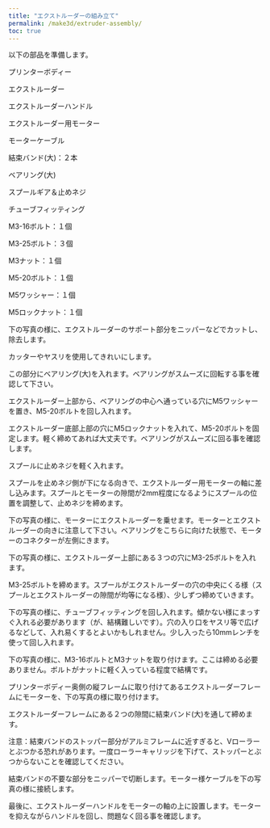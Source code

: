 ```yaml
---
title: "エクストルーダーの組み立て"
permalink: /make3d/extruder-assembly/
toc: true
---
```

以下の部品を準備します。

プリンターボディー

エクストルーダー

エクストルーダーハンドル

エクストルーダー用モーター

モーターケーブル

結束バンド(大)：２本

ベアリング(大)

スプールギア＆止めネジ

チューブフィッティング

M3-16ボルト：１個

M3-25ボルト：３個

M3ナット：１個

M5-20ボルト：１個

M5ワッシャー：１個

M5ロックナット：１個

下の写真の様に、エクストルーダーのサポート部分をニッパーなどでカットし、除去します。

カッターやヤスリを使用してきれいにします。

この部分にベアリング(大)を入れます。ベアリングがスムーズに回転する事を確認して下さい。

エクストルーダー上部から、ベアリングの中心へ通っている穴にM5ワッシャーを置き、M5-20ボルトを回し入れます。

エクストルーダー底部上部の穴にM5ロックナットを入れて、M5-20ボルトを固定します。軽く締めてあれば大丈夫です。ベアリングがスムーズに回る事を確認します。

スプールに止めネジを軽く入れます。

スプールを止めネジ側が下になる向きで、エクストルーダー用モーターの軸に差し込みます。スプールとモーターの隙間が2mm程度になるようにスプールの位置を調整して、止めネジを締めます。

下の写真の様に、モーターにエクストルーダーを乗せます。モーターとエクストルーダーの向きに注意して下さい。ベアリングをこちらに向けた状態で、モーターのコネクターが左側にきます。

下の写真の様に、エクストルーダー上部にある３つの穴にM3-25ボルトを入れます。

M3-25ボルトを締めます。スプールがエクストルーダーの穴の中央にくる様（スプールとエクストルーダーの隙間が均等になる様）、少しずつ締めていきます。

下の写真の様に、チューブフィッティングを回し入れます。傾かない様にまっすぐ入れる必要があります（が、結構難しいです）。穴の入り口をヤスリ等で広げるなどして、入れ易くするとよいかもしれません。少し入ったら10mmレンチを使って回し入れます。

下の写真の様に、M3-16ボルトとM3ナットを取り付けます。ここは締める必要ありません。ボルトがナットに軽く入っている程度で結構です。

プリンターボディー奥側の縦フレームに取り付けてあるエクストルーダーフレームにモーターを、下の写真の様に取り付けます。

エクストルーダーフレームにある２つの隙間に結束バンド(大)を通して締めます。

注意：結束バンドのストッパー部分がアルミフレームに近すぎると、Vローラーとぶつかる恐れがあります。一度ローラーキャリッジを下げて、ストッパーとぶつからないことを確認してください。

結束バンドの不要な部分をニッパーで切断します。モーター様ケーブルを下の写真の様に接続します。

最後に、エクストルーダーハンドルをモーターの軸の上に設置します。モーターを抑えながらハンドルを回し、問題なく回る事を確認します。
